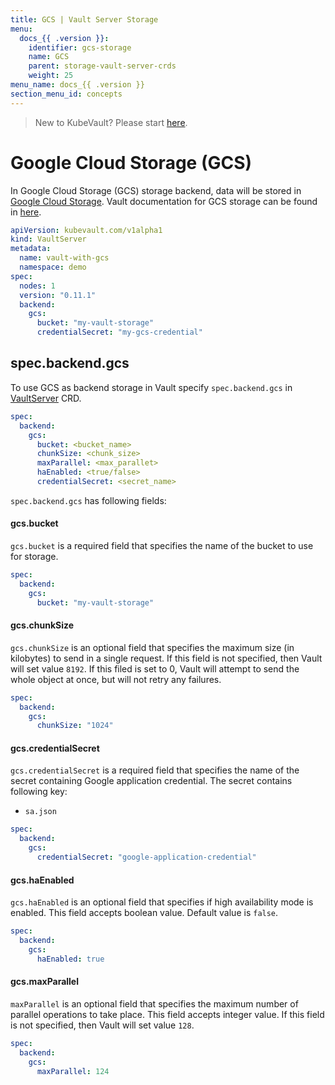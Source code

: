```yaml
---
title: GCS | Vault Server Storage
menu:
  docs_{{ .version }}:
    identifier: gcs-storage
    name: GCS
    parent: storage-vault-server-crds
    weight: 25
menu_name: docs_{{ .version }}
section_menu_id: concepts
---
```


> New to KubeVault? Please start [here](/docs/concepts/README.md).

# Google Cloud Storage (GCS)

In Google Cloud Storage (GCS) storage backend, data will be stored in [Google Cloud Storage](https://cloud.google.com/storage/docs/). Vault documentation for GCS storage can be found in [here](https://www.vaultproject.io/docs/configuration/storage/google-cloud-storage.html).


```yaml
apiVersion: kubevault.com/v1alpha1
kind: VaultServer
metadata:
  name: vault-with-gcs
  namespace: demo
spec:
  nodes: 1
  version: "0.11.1"
  backend:
    gcs:
      bucket: "my-vault-storage"
      credentialSecret: "my-gcs-credential"
```

## spec.backend.gcs

To use GCS as backend storage in Vault specify `spec.backend.gcs` in [VaultServer](/docs/concepts/vault-server-crds/vaultserver.md) CRD.

```yaml
spec:
  backend:
    gcs:
      bucket: <bucket_name>
      chunkSize: <chunk_size>
      maxParallel: <max_parallet>
      haEnabled: <true/false>
      credentialSecret: <secret_name>
```

`spec.backend.gcs` has following fields:

#### gcs.bucket

`gcs.bucket` is a required field that specifies the name of the bucket to use for storage.

```yaml
spec:
  backend:
    gcs:
      bucket: "my-vault-storage"
```

#### gcs.chunkSize

`gcs.chunkSize` is an optional field that specifies the maximum size (in kilobytes) to send in a single request. If this field is not specified, then Vault will set value `8192`. If this filed is set to 0, Vault will attempt to send the whole object at once, but will not retry any failures.

```yaml
spec:
  backend:
    gcs:
      chunkSize: "1024"
```

#### gcs.credentialSecret

`gcs.credentialSecret` is a required field that specifies the name of the secret containing Google application credential. The secret contains following key:
  - `sa.json`

```yaml
spec:
  backend:
    gcs:
      credentialSecret: "google-application-credential"
```

#### gcs.haEnabled

`gcs.haEnabled` is an optional field that specifies if high availability mode is enabled. This field accepts boolean value. Default value is `false`.

```yaml
spec:
  backend:
    gcs:
      haEnabled: true
```

#### gcs.maxParallel

`maxParallel` is an optional field that specifies the maximum number of parallel operations to take place. This field accepts integer value. If this field is not specified, then Vault will set value `128`.

```yaml
spec:
  backend:
    gcs:
      maxParallel: 124
```
